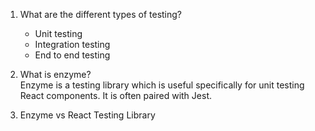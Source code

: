 1. What are the different types of testing?  
   - Unit testing
   - Integration testing
   - End to end testing  
  
2. What is enzyme?  
   Enzyme is a testing library which is useful specifically for unit testing React components. It is often paired with Jest.  

3. Enzyme vs React Testing Library
   
